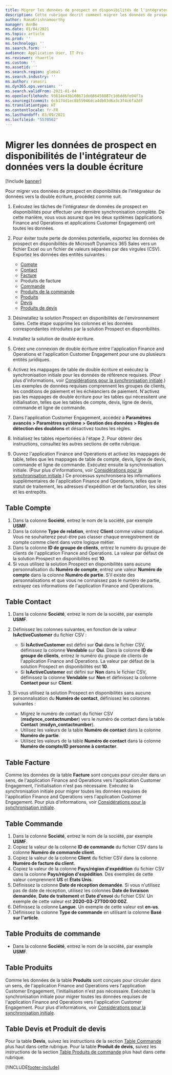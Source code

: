 ```yaml
---
title: Migrer les données de prospect en disponibilités de l'intégrateur de données vers la double écriture
description: Cette rubrique décrit comment migrer les données de prospect en disponibilités de l'intégrateur de données vers la double écriture.
author: RamaKrishnamoorthy
manager: AnnBe
ms.date: 01/04/2021
ms.topic: article
ms.prod: ''
ms.technology: ''
ms.search.form: ''
audience: Application User, IT Pro
ms.reviewer: rhaertle
ms.custom: ''
ms.assetid: ''
ms.search.region: global
ms.search.industry: ''
ms.author: ramasri
ms.dyn365.ops.version: ''
ms.search.validFrom: 2021-01-04
ms.openlocfilehash: 93614e43b108671de686458887c1d6dd6fe04f7a
ms.sourcegitcommit: 6cb174d1ec8b55946dca4db03d6a3c3f4c6fa2df
ms.translationtype: HT
ms.contentlocale: fr-FR
ms.lasthandoff: 03/09/2021
ms.locfileid: "5570562"
---
```

# <a name="migrate-prospect-to-cash-data-from-data-integrator-to-dual-write"></a>Migrer les données de prospect en disponibilités de l'intégrateur de données vers la double écriture

[!include [banner](../../includes/banner.md)]

Pour migrer vos données de prospect en disponibilités de l'intégrateur de données vers la double écriture, procédez comme suit.

1. Exécutez les tâches de l'intégrateur de données de prospect en disponibilités pour effectuer une dernière synchronisation complète. De cette manière, vous vous assurez que les deux systèmes (applications Finance and Operations et applications Customer Engagement) ont toutes les données.
2. Pour éviter toute perte de données potentielle, exportez les données de prospect en disponibilités de Microsoft Dynamics 365 Sales vers un fichier Excel ou un fichier de valeurs séparées par des virgules (CSV). Exportez les données des entités suivantes :

    - [Compte](#account-table)
    - [Contact](#contact-table)
    - [Facture](#invoice-table)
    - Produits de facture
    - [Commande](#order-table)
    - [Produits de la commande](#order-products-table)
    - [Produits](#products-table)
    - [Devis](#quote-and-quote-product-tables)
    - [Produits de devis](#quote-and-quote-product-tables)

3. Désinstallez la solution Prospect en disponibilités de l'environnement Sales. Cette étape supprime les colonnes et les données correspondantes introduites par la solution Prospect en disponibilités.
4. Installez la solution de double écriture.
5. Créez une connexion de double écriture entre l'application Finance and Operations et l'application Customer Engagement pour une ou plusieurs entités juridiques.
6. Activez les mappages de table de double écriture et exécutez la synchronisation initiale pour les données de référence requises. (Pour plus d'informations, voir [Considérations pour la synchronisation initiale](initial-sync-guidance.md).) Les exemples de données requises comprennent les groupes de clients, les conditions de paiement et les échéanciers de paiement. N'activez pas les mappages de double écriture pour les tables qui nécessitent une initialisation, telles que les tables de compte, devis, ligne de devis, commande et ligne de commande.
7. Dans l'application Customer Engagement, accédez à **Paramètres avancés \> Paramètres système \> Gestion des données \> Règles de détection des doublons** et désactivez toutes les règles.
8. Initialisez les tables répertoriées à l'étape 2. Pour obtenir des instructions, consultez les autres sections de cette rubrique.
9. Ouvrez l'application Finance and Operations et activez les mappages de table, telles que les mappages de table de compte, devis, ligne de devis, commande et ligne de commande. Exécutez ensuite la synchronisation initiale. (Pour plus d'informations, voir [Considérations pour la synchronisation initiale](initial-sync-guidance.md).) Ce processus synchronisera les informations supplémentaires de l'application Finance and Operations, telles que le statut de traitement, les adresses d'expédition et de facturation, les sites et les entrepôts.

## <a name="account-table"></a>Table Compte

1. Dans la colonne **Société**, entrez le nom de la société, par exemple **USMF**.
2. Dans la colonne **Type de relation**, entrez **Client** comme valeur statique. Vous ne souhaiterez peut-être pas classer chaque enregistrement de compte comme client dans votre logique métier.
3. Dans la colonne **ID de groupe de clients**, entrez le numéro du groupe de clients de l'application Finance and Operations. La valeur par défaut de la solution Prospect en disponibilités est **10**.
4. Si vous utilisez la solution Prospect en disponibilités sans aucune personnalisation du **Numéro de compte**, entrez une valeur **Numéro de compte** dans la colonne **Numéro de partie**. S'il existe des personnalisations et que vous ne connaissez pas le numéro de partie, extrayez ces informations de l'application Finance and Operations.

## <a name="contact-table"></a>Table Contact

1. Dans la colonne **Société**, entrez le nom de la société, par exemple **USMF**.
2. Définissez les colonnes suivantes, en fonction de la valeur **IsActiveCustomer** du fichier CSV :

    - Si **IsActiveCustomer** est défini sur **Oui** dans le fichier CSV, définissez la colonne **Vendable** sur **Oui**. Dans la colonne **ID de groupe de clients**, entrez le numéro du groupe de clients de l'application Finance and Operations. La valeur par défaut de la solution Prospect en disponibilités est **10**.
    - Si **IsActiveCustomer** est défini sur **Non** dans le fichier CSV, définissez la colonne **Vendable** sur **Non** et définissez la colonne **Contact pour** sur **Client**.

3. Si vous utilisez la solution Prospect en disponibilités sans aucune personnalisation du **Numéro de contact**, définissez les colonnes suivantes :

    - Migrez le numéro de contact du fichier CSV (**msdynce\_contactnumber**) vers le numéro de contact dans la table **Contact** (**msdyn\_contactnumber**).
    - Utilisez les valeurs de la table **Numéro de contact** dans la colonne **Numéro de partie**.
    - Utilisez les valeurs de la table **Numéro de contact** dans la colonne **Numéro de compte/ID personne à contacter**.

## <a name="invoice-table"></a>Table Facture

Comme les données de la table **Facture** sont conçues pour circuler dans un sens, de l'application Finance and Operations vers l'application Customer Engagement, l'initialisation n'est pas nécessaire. Exécutez la synchronisation initiale pour migrer toutes les données requises de l'application Finance and Operations vers l'application Customer Engagement. Pour plus d'informations, voir [Considérations pour la synchronisation initiale](initial-sync-guidance.md).

## <a name="order-table"></a>Table Commande

1. Dans la colonne **Société**, entrez le nom de la société, par exemple **USMF**.
2. Copiez la valeur de la colonne **ID de commande** du fichier CSV dans la colonne **Numéro de commande client**.
3. Copiez la valeur de la colonne **Client** du fichier CSV dans la colonne **Numéro de facture du client**.
4. Copiez la valeur de la colonne **Pays/région d'expédition** du fichier CSV dans la colonne **Pays/région d'expédition**. Des exemples de cette valeur comprennent **US** et **États Unis**.
5. Définissez la colonne **Date de réception demandée**. Si vous n'utilisez pas de date de réception, utilisez les colonnes **Date de livraison demandée**, **Date de traitement** et **Date d'envoi** du fichier CSV. Un exemple de cette valeur est **2020-03-27T00:00:00Z**.
6. Définissez la colonne **Langue**. Un exemple de cette valeur est **en-us**.
7. Définissez la colonne **Type de commande** en utilisant la colonne **Basé sur l'article**.

## <a name="order-products-table"></a>Table Produits de commande

- Dans la colonne **Société**, entrez le nom de la société, par exemple **USMF**.

## <a name="products-table"></a>Table Produits

Comme les données de la table **Produits** sont conçues pour circuler dans un sens, de l'application Finance and Operations vers l'application Customer Engagement, l'initialisation n'est pas nécessaire. Exécutez la synchronisation initiale pour migrer toutes les données requises de l'application Finance and Operations vers l'application Customer Engagement. Pour plus d'informations, voir [Considérations pour la synchronisation initiale](initial-sync-guidance.md).

## <a name="quote-and-quote-product-tables"></a>Table Devis et Produit de devis

Pour la table **Devis**, suivez les instructions de la section [Table Commande](#order-table) plus haut dans cette rubrique. Pour la table **Produit de devis**, suivez les instructions de la section [Table Produits de commande](#order-products-table) plus haut dans cette rubrique.


[!INCLUDE[footer-include](../../../../includes/footer-banner.md)]
